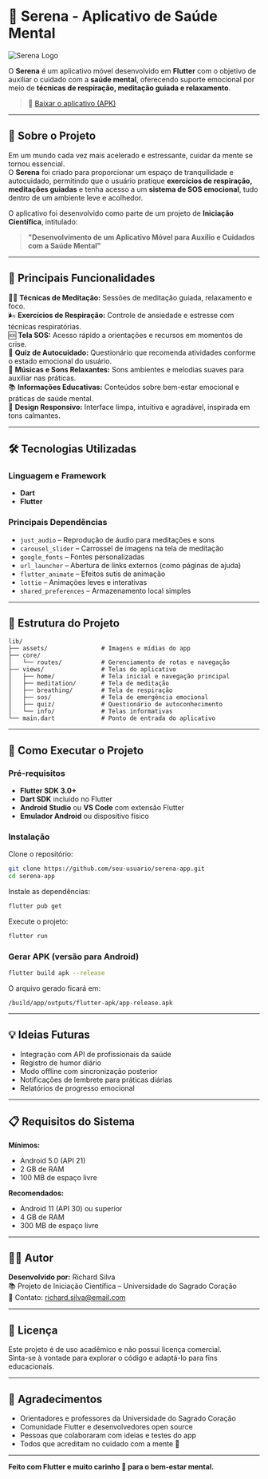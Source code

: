 # 🌿 Serena - Aplicativo de Saúde Mental

![Serena Logo](./assets/serena_logo.png)

O **Serena** é um aplicativo móvel desenvolvido em **Flutter** com o objetivo de auxiliar o cuidado com a **saúde mental**, oferecendo suporte emocional por meio de **técnicas de respiração, meditação guiada e relaxamento**.  

> 📱 [Baixar o aplicativo (APK)](https://seu-link-de-download-aqui.com)  

---

## 🧘 Sobre o Projeto

Em um mundo cada vez mais acelerado e estressante, cuidar da mente se tornou essencial.  
O **Serena** foi criado para proporcionar um espaço de tranquilidade e autocuidado, permitindo que o usuário pratique **exercícios de respiração, meditações guiadas** e tenha acesso a um **sistema de SOS emocional**, tudo dentro de um ambiente leve e acolhedor.

O aplicativo foi desenvolvido como parte de um projeto de **Iniciação Científica**, intitulado:  
> **"Desenvolvimento de um Aplicativo Móvel para Auxílio e Cuidados com a Saúde Mental"**  

---

## 🎯 Principais Funcionalidades

🧘‍♀️ **Técnicas de Meditação:** Sessões de meditação guiada, relaxamento e foco.  
🌬️ **Exercícios de Respiração:** Controle de ansiedade e estresse com técnicas respiratórias.  
🆘 **Tela SOS:** Acesso rápido a orientações e recursos em momentos de crise.  
🧠 **Quiz de Autocuidado:** Questionário que recomenda atividades conforme o estado emocional do usuário.  
🎵 **Músicas e Sons Relaxantes:** Sons ambientes e melodias suaves para auxiliar nas práticas.  
📚 **Informações Educativas:** Conteúdos sobre bem-estar emocional e práticas de saúde mental.  
📱 **Design Responsivo:** Interface limpa, intuitiva e agradável, inspirada em tons calmantes.

---

## 🛠️ Tecnologias Utilizadas

### Linguagem e Framework
- **Dart**
- **Flutter**

### Principais Dependências
- `just_audio` – Reprodução de áudio para meditações e sons  
- `carousel_slider` – Carrossel de imagens na tela de meditação  
- `google_fonts` – Fontes personalizadas  
- `url_launcher` – Abertura de links externos (como páginas de ajuda)  
- `flutter_animate` – Efeitos sutis de animação  
- `lottie` – Animações leves e interativas  
- `shared_preferences` – Armazenamento local simples  

---

## 🧩 Estrutura do Projeto

```
lib/
├── assets/               # Imagens e mídias do app
├── core/
│   └── routes/           # Gerenciamento de rotas e navegação
├── views/                # Telas do aplicativo
│   ├── home/             # Tela inicial e navegação principal
│   ├── meditation/       # Tela de meditação
│   ├── breathing/        # Tela de respiração
│   ├── sos/              # Tela de emergência emocional
│   ├── quiz/             # Questionário de autoconhecimento
│   └── info/             # Telas informativas
└── main.dart             # Ponto de entrada do aplicativo
```

---

## 🚀 Como Executar o Projeto

### Pré-requisitos
- **Flutter SDK 3.0+**
- **Dart SDK** incluído no Flutter  
- **Android Studio** ou **VS Code** com extensão Flutter  
- **Emulador Android** ou dispositivo físico  

### Instalação
Clone o repositório:

```bash
git clone https://github.com/seu-usuario/serena-app.git
cd serena-app
```

Instale as dependências:

```bash
flutter pub get
```

Execute o projeto:

```bash
flutter run
```

### Gerar APK (versão para Android)
```bash
flutter build apk --release
```
O arquivo gerado ficará em:
```
/build/app/outputs/flutter-apk/app-release.apk
```

---

## 💡 Ideias Futuras

- Integração com API de profissionais da saúde  
- Registro de humor diário  
- Modo offline com sincronização posterior  
- Notificações de lembrete para práticas diárias  
- Relatórios de progresso emocional  

---

## 📋 Requisitos do Sistema

**Mínimos:**  
- Android 5.0 (API 21)  
- 2 GB de RAM  
- 100 MB de espaço livre  

**Recomendados:**  
- Android 11 (API 30) ou superior  
- 4 GB de RAM  
- 300 MB de espaço livre  

---

## 🧑‍💻 Autor

**Desenvolvido por:** Richard Silva  
📚 Projeto de Iniciação Científica – Universidade do Sagrado Coração  
📧 Contato: richard.silva@email.com  

---

## 📝 Licença

Este projeto é de uso acadêmico e não possui licença comercial.  
Sinta-se à vontade para explorar o código e adaptá-lo para fins educacionais.

---

## 💬 Agradecimentos

- Orientadores e professores da Universidade do Sagrado Coração  
- Comunidade Flutter e desenvolvedores open source  
- Pessoas que colaboraram com ideias e testes do app  
- Todos que acreditam no cuidado com a mente 💚  

---

**Feito com Flutter e muito carinho 💚 para o bem-estar mental.**

